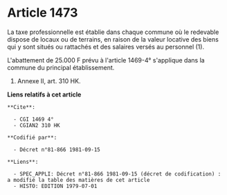 # Article 1473

La taxe professionnelle est établie dans chaque commune où le redevable dispose de locaux ou de terrains, en raison de la
valeur locative des biens qui y sont situés ou rattachés et des salaires versés au personnel (1).

L'abattement de 25.000 F prévu à l'article 1469-4° s'applique dans la commune du principal établissement.

1)  Annexe II, art. 310 HK.

**Liens relatifs à cet article**

	**Cite**:

	  - CGI 1469 4°
	  - CGIAN2 310 HK

	**Codifié par**:

	  - Décret n°81-866 1981-09-15

	**Liens**:

	  - SPEC_APPLI: Décret n°81-866 1981-09-15 (décret de codification) : a modifié la table des matières de cet article
	  - HISTO: EDITION 1979-07-01
